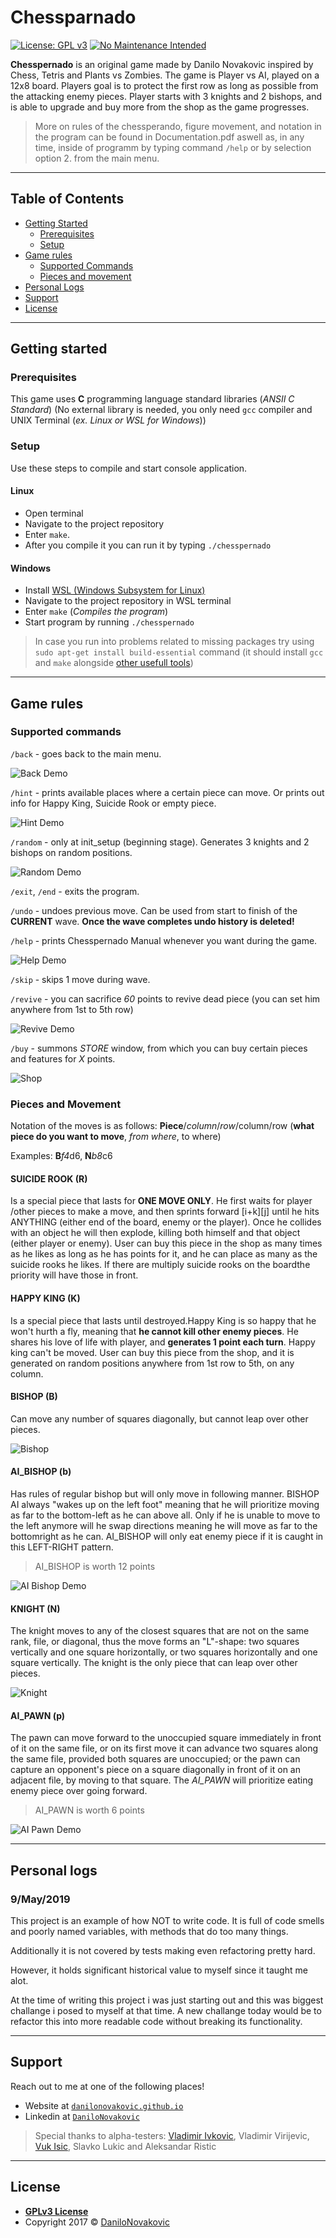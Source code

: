 # Chessparnado

[![License: GPL v3](https://img.shields.io/badge/License-GPLv3-blue.svg)](https://www.gnu.org/licenses/gpl-3.0)
[![No Maintenance Intended](http://unmaintained.tech/badge.svg)](http://unmaintained.tech/)

**Chesspernado** is an original game made by Danilo Novakovic inspired by Chess, Tetris and Plants vs Zombies.
The game is Player vs AI, played on a 12x8 board. Players goal is to protect the first row as long as possible
from the attacking enemy pieces. Player starts with 3 knights and 2 bishops, and is able to upgrade and buy
more from the shop as the game progresses.

> More on rules of the chessperando, figure movement, and notation in the program can be found in Documentation.pdf
aswell as, in any time, inside of programm by typing command `/help` or by selection option 2. from the main menu.

---

## Table of Contents

- [Getting Started](#getting-started)
  - [Prerequisites](#prerequisites)
  - [Setup](#setup)
- [Game rules](#game-rules)
  - [Supported Commands](#supported-commands)
  - [Pieces and movement](#pieces-and-movement)
- [Personal Logs](#personal-logs)
- [Support](#support)
- [License](#license)

---

## Getting started

### Prerequisites

This game uses **C** programming language standard libraries (*ANSII C Standard*)
(No external library is needed, you only need `gcc` compiler and UNIX Terminal (*ex. Linux or WSL for Windows*))

### Setup

Use these steps to compile and start console application.

#### Linux

- Open terminal
- Navigate to the project repository
- Enter `make`.
- After you compile it you can run it by typing `./chesspernado`

#### Windows

- Install [WSL (Windows Subsystem for Linux)](https://docs.microsoft.com/en-us/windows/wsl/install-win10)
- Navigate to the project repository in WSL terminal
- Enter `make` (*Compiles the program*)
- Start program by running `./chesspernado`

> In case you run into problems related to missing packages try using `sudo apt-get install build-essential` command (it should install `gcc` and `make` alongside [other usefull tools](https://packages.ubuntu.com/xenial/build-essential))

---

## Game rules

### Supported commands

`/back` - goes back to the main menu.

![Back Demo](docs/back.gif)

`/hint` - prints available places where a certain piece can move. Or prints out info for Happy King, Suicide Rook or empty piece.

![Hint Demo](docs/hint.gif)

`/random` - only at init_setup (beginning stage). Generates 3 knights and 2 bishops on random positions.

![Random Demo](docs/random.gif)

`/exit`, `/end` - exits the program.

`/undo` - undoes previous move. Can be used from start to finish of the **CURRENT** wave. **Once the wave completes undo history is deleted!**

`/help` - prints Chesspernado Manual whenever you want during the game.

![Help Demo](docs/help.gif)

`/skip` - skips 1 move during wave.

`/revive` - you can sacrifice *60* points to revive dead piece (you can set him anywhere from 1st to 5th row)

![Revive Demo](docs/revive.gif)

`/buy` - summons *STORE* window, from which you can buy certain pieces and features for *X* points.

![Shop](docs/store.PNG)

### Pieces and Movement

Notation of the moves is as follows:
**Piece**/*column*/*row*/column/row
(**what piece do you want to move**, *from where*, to where)

Examples: **B***f4*d6, **N***b8*c6

#### SUICIDE ROOK (R)

Is a special piece that lasts for **ONE MOVE ONLY**. He first waits for player /other pieces to make a move, and
then sprints forward [i+k][j] until he hits ANYTHING (either end of the board, enemy or the player). Once he collides with an object he will then explode, killing both himself and that object (either player or enemy). User can buy this piece in the shop as many times as he likes as long as he has points for it, and he can place as many as the suicide rooks he likes. If there are multiply suicide rooks on the boardthe priority will have those in front.

#### HAPPY KING (K)

Is a special piece that lasts until destroyed.Happy King is so happy that he won't hurth a fly, meaning that **he cannot kill other enemy pieces**. He shares his love of life with player, and **generates 1 point each turn**.
Happy king can't be moved. User can buy this piece from the shop, and it is generated on random positions anywhere from 1st row to 5th, on any column.

#### BISHOP (B)

Can move any number of squares diagonally, but cannot leap over other pieces.

![Bishop](docs/tutorial-bishop.PNG)

#### AI_BISHOP (b)

Has rules of regular bishop but will only move in
following manner. BISHOP AI always "wakes up on the left foot"
meaning that he will prioritize moving as far to the bottom-left as he
can above all. Only if he is unable to move to the left anymore
will he swap directions meaning he will move as far to the bottomright
as he can. AI_BISHOP will only eat enemy piece if it is caught
in this LEFT-RIGHT pattern.

> AI_BISHOP is worth 12 points

![AI Bishop Demo](docs/ai-bishop.gif)

#### KNIGHT (N)

The knight moves to any of the closest squares that are not on the same rank, file, or diagonal, thus the move forms an "L"-shape: two squares vertically and one square horizontally, or two squares horizontally and one square vertically.
The knight is the only piece that can leap over other pieces.

![Knight](docs/tutorial-knight.PNG)

#### AI_PAWN (p)

The pawn can move forward to the unoccupied square immediately in front of it on the same file, or on its first move it can advance two squares along the same file, provided both squares are unoccupied; or the pawn can capture an opponent's piece on a square diagonally in front of it on an adjacent file, by moving to that square. The *AI_PAWN* will prioritize eating enemy piece over going forward.

> AI_PAWN is worth 6 points

![AI Pawn Demo](docs/ai-pawn.gif)

---

## Personal logs

### 9/May/2019

This project is an example of how NOT to write code. It is full of code smells and poorly named variables, with methods that do too many things.

Additionally it is not covered by tests making even refactoring pretty hard.

However, it holds significant historical value to myself since it taught me alot.

At the time of writing this project i was just starting out and this was biggest challange i posed to myself at that time. A new challange today would be to refactor this into more readable code without breaking its functionality.

---

## Support

Reach out to me at one of the following places!

- Website at <a href="https://danilonovakovic.github.io/index.html" target="_blank">`danilonovakovic.github.io`</a>
- Linkedin at <a href="https://www.linkedin.com/in/danilo-novakovi%C4%87-821934167/" target="_blank">`DaniloNovakovic`</a>

> Special thanks to alpha-testers: [Vladimir Ivkovic](https://github.com/vladimirivkovic), Vladimir Virijevic, [Vuk Isic](https://github.com/vukisic), Slavko Lukic and Aleksandar Ristic

---

## License

- **[GPLv3 License](https://www.gnu.org/licenses/gpl-3.0)**
- Copyright 2017 © [DaniloNovakovic](https://github.com/DaniloNovakovic)
